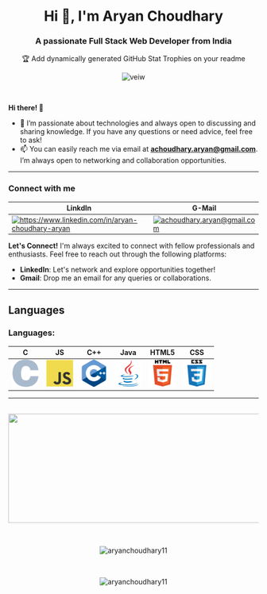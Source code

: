 <h1 align="center">Hi 👋, I'm Aryan Choudhary</h1>
<h3 align="center">A passionate Full Stack Web Developer from India</h3>

<div align="center">
  <p align="center">🏆 Add dynamically generated GitHub Stat Trophies on your readme</p>
</div>
<!-- <div align="center" style="margin:20px">
  <a href="https://github.com/vishalyadav0987/github-profile-trophy/issues">
    <img src="https://img.shields.io/github/issues/vishalyadav0987/github-profile-trophy" alt="Issues"/>
  </a>
  <a href="https://github.com/vishalyadav0987/github-profile-trophy/network/members">
    <img src="https://img.shields.io/github/forks/vishalyadav0987/github-profile-trophy" alt="Forks"/>
  </a> 
  <a href="https://github.com/vishalyadav0987/github-profile-trophy/stargazers">
    <img src="https://img.shields.io/github/stars/vishalyadav0987/github-profile-trophy" alt="Stargazers"/>
  </a>
    <a href="https://github.com/vishalyadav0987/github-profile-trophy/LICENSE">
    <img src="https://img.shields.io/github/license/vishalyadav0987/github-profile-trophy" alt="License"/>
  </a>
</div> -->


<p align="center">
    <img src="https://komarev.com/ghpvc/?username=aryanchoudhary11&style=for-the-badge" alt="veiw"/>
</p>


<!-- <p align="left">
  <a href="https://github.com/ryo-ma/github-profile-trophy"><img src="https://github-profile-trophy.vercel.app/?username=vishalyadav0987" alt="vishalyadav0987" /></a>
</p> -->
<p align="center">
  <a href="https://github.com/ryo-ma/github-profile-trophy"><img src="https://github-profile-trophy.vercel.app/?username=aryanchoudhary11&theme=juicyfresh&column=6&rank=SSS,SS,S,AAA,AA,A,B,C,UNKNOWN" alt="" /></a>
</p> 


<!-- [![trophy](https://github-profile-trophy.vercel.app/?username=vishalyadav0987&theme=onedark)](https://github.com/vishalyadav0987/github-profile-trophy) -->




**Hi there! 👋**

- 💬 I’m passionate about technologies and always open to discussing and sharing knowledge. If you have any questions or need advice, feel free to ask!
- 📫 You can easily reach me via email at **achoudhary.aryan@gmail.com**. I’m always open to networking and collaboration opportunities.

---


### Connect with me
| LinkdIn | G-Mail |
|---------|----------|
|<a href="https://www.linkedin.com/in/aryan-choudhary-aryan" target="_blank"><img align="center" src="https://raw.githubusercontent.com/rahuldkjain/github-profile-readme-generator/master/src/images/icons/Social/linked-in-alt.svg" alt="https://www.linkedin.com/in/aryan-choudhary-aryan" height="50" width="55" /></a> |<a href="mailto:achoudhary.aryan@gmail.com" target="blank"><img align="center" src="https://static.vecteezy.com/system/resources/previews/020/964/377/original/gmail-mail-icon-for-web-design-free-png.png" alt="achoudhary.aryan@gmail.com" height="55" width="55" /></a> |

**Let's Connect!**
I'm always excited to connect with fellow professionals and enthusiasts. Feel free to reach out through the following platforms:
- **LinkedIn**: Let's network and explore opportunities together!
- **Gmail**: Drop me an email for any queries or collaborations.

---

 ## Languages 

<div>

### Languages:
| C | JS | C++ | Java | HTML5 | CSS |
|----------|----------|----------|------------|----------|----------|
|  <img src="https://github.com/devicons/devicon/blob/master/icons/c/c-original.svg" title="C"  alt="C" width="55" height="55"/> |  <img src="https://github.com/devicons/devicon/blob/master/icons/javascript/javascript-original.svg" title="JavaScript" alt="JavaScript" width="55" height="55"/> | <img src="https://raw.githubusercontent.com/devicons/devicon/master/icons/cplusplus/cplusplus-original.svg" alt="cplusplus" width="55" height="55"/> </a> <a href="https://www.w3schools.com/css/" target="_blank" rel="noreferrer"></a>|<img src="https://raw.githubusercontent.com/devicons/devicon/master/icons/java/java-original.svg" alt="java" width="55" height="55"/>  |<a href="https://www.w3.org/html/" target="_blank" rel="noreferrer"> <img src="https://raw.githubusercontent.com/devicons/devicon/master/icons/html5/html5-original-wordmark.svg" alt="html5" width="55" height="55"/> </a> | <a href="https://www.w3schools.com/css/" target="_blank" rel="noreferrer"> <img src="https://raw.githubusercontent.com/devicons/devicon/master/icons/css3/css3-original-wordmark.svg" alt="css3" width="55" height="55"/> </a> |






---

<!--
<p style="margin-top: 50px;"><img align="left" src="https://github-readme-stats.vercel.app/api/top-langs?username=vishalyadav0987&show_icons=true&locale=en&layout=compact" alt="vishalyadav0987" /></p>

<p>&nbsp;<img align="center" src="https://github-readme-stats.vercel.app/api?username=vishalyadav0987&show_icons=true&locale=en" alt="vishalyadav0987" /></p>

<p><img align="center" src="https://github-readme-streak-stats.herokuapp.com/?user=vishalyadav0987&" alt="vishalyadav0987" /></p>

-->

<p align="center" style="max-width: 100%;">&nbsp;<img width="800" height="220"  align="center" src="https://github-readme-streak-stats.herokuapp.com/?user=aryanchoudhary11&amp;theme=highcontrast&amp;hide_border=true&amp;border_radius=5&amp;card_width=800" alt="" /></p> <br>


<p align="center"><img align="center" src="https://github-readme-stats.vercel.app/api?username=aryanchoudhary11&hide_title=false&hide_rank=false&show_icons=true&include_all_commits=true&count_private=true&disable_animations=false&amp;theme=highcontrast&amp;&show_&hide_border=true&amp;border_radius=5&amp;card_width=800" alt="aryanchoudhary11" /></p><br>


<p align="center"><img align="center"  src="https://github-readme-stats.vercel.app/api/top-langs/?username=aryanchoudhary11&amp;theme=highcontrast&amp;&show_&hide_border=true&amp;border_radius=5&amp;card_width=800" alt="aryanchoudhary11" /></p>
